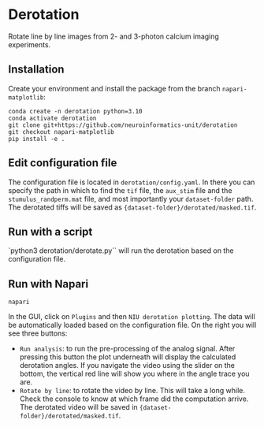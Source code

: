 # Derotation
Rotate line by line images from 2- and 3-photon calcium imaging experiments.

## Installation
Create your environment and install the package from the branch `napari-matplotlib`:
```shell
conda create -n derotation python=3.10
conda activate derotation
git clone git+https://github.com/neuroinformatics-unit/derotation
git checkout napari-matplotlib
pip install -e .
```
## Edit configuration file
The configuration file is located in `derotation/config.yaml`.
In there you can specify the path in which to find the `tif` file, the `aux_stim` file and the `stumulus_randperm.mat` file, and most importantly your `dataset-folder` path.
The derotated tiffs will be saved as `{dataset-folder}/derotated/masked.tif`.

## Run with a script
`python3 derotation/derotate.py`` will run the derotation based on the configuration file.

## Run with Napari
```shell
napari
```
In the GUI, click on `Plugins` and then `NIU derotation plotting`.
The data will be automatically loaded based on the configuration file.
On the right you will see three buttons:
- `Run analysis`: to run the pre-processing of the analog signal. After pressing this button the plot underneath will display the calculated derotation angles. If you navigate the video using the slider on the bottom, the vertical red line will show you where in the angle trace you are.
- `Rotate by line`: to rotate the video by line. This will take a long while. Check the console to know at which frame did the computation arrive. The derotated video will be saved in `{dataset-folder}/derotated/masked.tif`.
